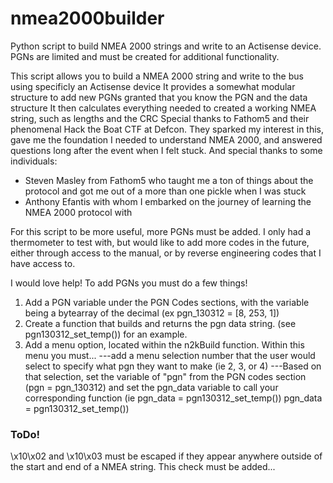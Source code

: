 # nmea2000builder
Python script to build NMEA 2000 strings and write to an Actisense device. PGNs are limited and must be created for additional functionality. 

This script allows you to build a NMEA 2000 string and write to the bus using specificly an Actisense device
It provides a somewhat modular structure to add new PGNs granted that you know the PGN and the data structure
It then calculates everything needed to created a working NMEA string, such as lengths and the CRC
Special thanks to Fathom5 and their phenomenal Hack the Boat CTF at Defcon. They sparked my interest in this, gave me the foundation I needed to understand NMEA 2000, and answered questions long after the event when I felt stuck.
And special thanks to some individuals:
- Steven Masley from Fathom5 who taught me a ton of things about the protocol and got me out of a more than one pickle when I was stuck
- Anthony Efantis with whom I embarked on the journey of learning the NMEA 2000 protocol with

For this script to be more useful, more PGNs must be added. I only had a thermometer to test with, but would like to add more codes in the future, either through access to the manual, or by reverse engineering codes that I have access to. 

I would love help! To add PGNs you must do a few things!
1. Add a PGN variable under the PGN Codes sections, with the variable being a bytearray of the decimal (ex pgn_130312 = [8, 253, 1]) 
2. Create a function that builds and returns the pgn data string. (see pgn130312_set_temp()) for an example.
3. Add a menu option, located within the n2kBuild function. Within this menu you must...
---add a menu selection number that the user would select to specify what pgn they want to make (ie 2, 3, or 4)
---Based on that selection, set the variable of "pgn" from the PGN codes section (pgn = pgn_130312) and set the pgn_data variable to call your corresponding function (ie pgn_data = pgn130312_set_temp())
pgn_data = pgn130312_set_temp())

### ToDo! ###
\x10\x02 and \x10\x03 must be escaped if they appear anywhere outside of the start and end of a NMEA string. This check must be added...
